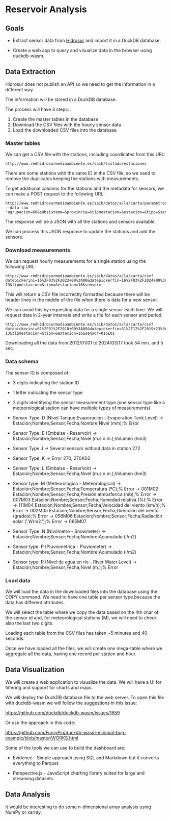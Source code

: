 # Reservoir Analysis

## Goals

- Extract sensor data from [Hidrosur](http://www.redhidrosurmedioambiente.es/saih) and import it in a DuckDB database.

- Create a web app to query and visualize data in the browser using duckdb-wasm.

## Data Extraction

Hidrosur does not publish an API so we need to get the information in a different way.

The information will be stored in a DuckDB database.

The process will have 3 steps:

1. Create the master tables in the database
2. Download the CSV files with the hourly sensor data
3. Load the downloaded CSV files into the database

### Master tables

We can get a CSV file with the stations, including coordinates from this URL:

```
http://www.redhidrosurmedioambiente.es/saih/listado/estaciones
```

There are some stations with the same ID in the CSV file, so we need to remove the duplicates keeping the stations with measurements.

To get additional columns for the stations and the metadata for sensors, we can make a POST request to the following URL:

```
http://www.redhidrosurmedioambiente.es/saih/datos/a/la/carta/parametros --data-raw 'agrupacion=60&subsistema=&provincia=&tipoestacion=&estacion=&tipo=&sensor='
```

The response will be a JSON with all the stations and sensors available.

We can process this JSON response to update the stations and add the sensors.

### Download measurements

We can request hourly measurements for a single station using the following URL:

```
http://www.redhidrosurmedioambiente.es/saih/datos/a/la/carta/csv?datepickerini=16%2F03%2F2022+00%3A00&datepickerfin=16%2F03%2F2024+00%3A00&agrupacion=60&provincia=2&subsistema=subsistema+I1-I3&tipoestacion=&tipo=&estacion=16&sensor=
```

This will return a CSV file incorrectly formatted because there will be header lines in the middle of the file when there is data for a new sensor.

We can avoid this by requesting data for a single sensor each time. We will request data in 2-year intervals and write a file for each sensor and period.

```
http://www.redhidrosurmedioambiente.es/saih/datos/a/la/carta/csv?datepickerini=01%2F01%2F2018+00%3A00&datepickerfin=31%2F12%2F2019+23%3A00&agrupacion=60&provincia=2&subsistema=subsistema+I1-I3&tipoestacion=&tipo=&estacion=16&sensor=016E01
```

Downloading all the data from 2012/01/01 to 2024/03/17 took 54 min. and 5 sec.

### Data schema

The sensor ID is composed of:
- 3 digits indicating the station ID
- 1 letter indicating the sensor type
- 2 digits identifying the sensor measurement type (one sensor type like a meteorological station can have multiple types of measurements)

- Sensor Type: D (Nivel Tanque Evaporación - Evaporation Tank Level) -> 
  Estación;Nombre;Sensor;Fecha;Nombre;Nivel (mm);% Error

- Sensor Type: E (Embalse - Reservoir) -> 
  Estación;Nombre;Sensor;Fecha;Nivel (m.s.n.m.);Volumen (hm3)

- Sensor Type J -> Several sensors without data in station 272

- Sensor Type: K -> Error 270, 270K02

- Sensor Type: L (Embalse - Reservoir) -> 
  Estación;Nombre;Sensor;Fecha;Nivel (m.s.n.m.);Volumen (hm3)
  
- Sensor type: M (Meteorológica - Meteorological) -> 
  Estación;Nombre;Sensor;Fecha;Temperatura (ºC);% Error              -> 001M02
  Estación;Nombre;Sensor;Fecha;Presión atmosferica (mb);% Error      -> 007M03
  Estación;Nombre;Sensor;Fecha;Humedad relativa (%);% Error          -> 111M04
  Estación;Nombre;Sensor;Fecha;Velocidad del viento (km/h);% Error   -> 002M05
  Estación;Nombre;Sensor;Fecha;Dirección del viento (grados);% Error -> 058M06 
  Estación;Nombre;Sensor;Fecha;Radiación solar ('.W/m2.');% Error    -> 065M07

- Sensor Type: N (Nivómetro - Snowmeter) -> 
  Estación;Nombre;Sensor;Fecha;Nombre;Acumulado (l/m2)

- Sensor type: P (Pluviométrica - Pluviometer) -> 
  Estación;Nombre;Sensor;Fecha;Nombre;Acumulado (l/m2)

- Sensor type: R (Nivel de agua en río - River Water Level) -> 
  Estación;Nombre;Sensor;Fecha;Nivel (m.);% Error

### Load data 

We will load the data in the downloaded files into the database using the COPY command. We need to have one table per sensor type because the data has different attributes.

We will select the table where we copy the data based on the 4th char of the sensor id and, for meteorological stations (M), we will need to check also the last two digits.

Loading each table from the CSV files has taken ~5 minutes and 40 seconds.

Once we have loaded all the files, we will create one mega-table where we aggregate all the data, having one record per station and hour.

## Data Visualization

We will create a web application to visualize the data. We will have a UI for filtering and support for charts and maps. 

We will deploy the DuckDB database file to the web server. To open this file with duckdb-wasm we will follow the suggestions in this issue:

https://github.com/duckdb/duckdb-wasm/issues/1659

Or use the approach in this code:

https://github.com/FurcyPin/duckdb-wasm-minimal-bug-example/blob/master/WORKS.html

Some of the tools we can use to build the dashboard are:

- Evidence - Simple approach using SQL and Markdown but it converts everything to Parquet.

- Perspective.js - JavaScript charting library suited for large and streaming datasets.

## Data Analysis

It would be interesting to do some n-dimensional array analysis using NumPy or xarray.
